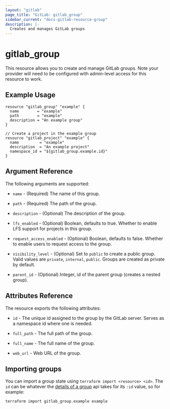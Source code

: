```yaml
---
layout: "gitlab"
page_title: "GitLab: gitlab_group"
sidebar_current: "docs-gitlab-resource-group"
description: |-
  Creates and manages GitLab groups
---
```


# gitlab\_group

This resource allows you to create and manage GitLab groups.
Note your provider will need to be configured with admin-level access for this resource to work.

## Example Usage

```hcl
resource "gitlab_group" "example" {
  name        = "example"
  path        = "example"
  description = "An example group"
}

// Create a project in the example group
resource "gitlab_project" "example" {
  name         = "example"
  description  = "An example project"
  namespace_id = "${gitlab_group.example.id}"
}
```

## Argument Reference

The following arguments are supported:

* `name` - (Required) The name of this group.

* `path` - (Required) The path of the group.

* `description` - (Optional) The description of the group.

* `lfs_enabled` - (Optional) Boolean, defaults to true.  Whether to enable LFS
support for projects in this group.

* `request_access_enabled` - (Optional) Boolean, defaults to false.  Whether to
enable users to request access to the group.

* `visibility_level` - (Optional) Set to `public` to create a public group.
  Valid values are `private`, `internal`, `public`.
  Groups are created as private by default.

* `parent_id` - (Optional) Integer, id of the parent group (creates a nested group).

## Attributes Reference

The resource exports the following attributes:

* `id` - The unique id assigned to the group by the GitLab server.  Serves as a
  namespace id where one is needed.
  
* `full_path` - The full path of the group.

* `full_name` - The full name of the group.

* `web_url` - Web URL of the group.

## Importing groups

You can import a group state using `terraform import <resource> <id>`.  The
`id` can be whatever the [details of a group][details_of_a_group] api takes for
its `:id` value, so for example:

    terraform import gitlab_group.example example

[details_of_a_group]: https://docs.gitlab.com/ee/api/groups.html#details-of-a-group
